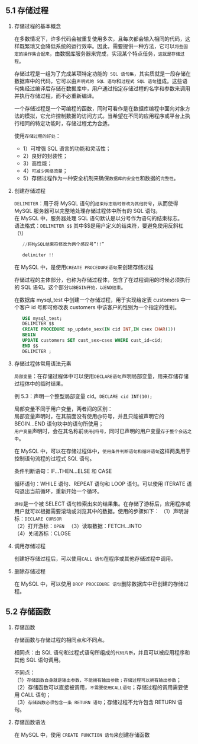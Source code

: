 ## 5.1 存储过程

1. 存储过程的基本概念

   在多数情况下，许多代码会被重复使用多次，且每次都会输入相同的代码，这样既繁琐又会降低系统的运行效率。因此，需要提供一种方法，它可以`将些固定的操作集合起来`，由数据库服务器来完成，实现某个特点任务，`这就是存储过程`。

   存储过程是一组为了完成某项特定功能的` SQL 语句集`，其实质就是一段存储在数据库中的代码，它可以由`声明式的 SQL 语句`和`过程式 SQL 语句`组成。这些语句集经过编译后存储在数据库中，用户通过指定存储过程的名字和参数来调用并执行存储过程，而不必重新编译。

   一个存储过程是一个可编程的函数，同时可看作是在数据库编程中面向对象方法的模拟，它允许控制数据的访问方式。当希望在不同的应用程序或平台上执行相同的特定功能时，存储过程尤为合适。

   使用`存储过程的好处`：

   - 1）可增强 SQL 语言的功能和灵活性；
   - 2）良好的封装性；
   - 3）高性能；
   - 4）`可减少网络流量`；
   - 5）存储过程作为一种安全机制来确保`数据库的安全性`和数据的`完整性`。

2. 创建存储过程

   `DELIMITER`：用于将 MySQL 语句的`结束标志临时修改为其他符号`，从而使得 MySQL 服务器可以完整地处理存储过程体中所有的 SQL 语句。  
   在 MySQL 中，服务器处理 SQL 语句默认是以分号作为语句的结束标志。  
   语法格式：`DELIMITER $$` 其中$$是用户定义的结束符，要避免使用反斜杠（\）

   ```sql
      //将MySQL结束符修改为两个感叹号”!!”

      delimiter !!
   ```

   在 MySQL 中，是使用`CREATE PROCEDURE语句`来创建存储过程

   存储过程的主体部分，也称为存储过程体，包含了在过程调用的时候必须执行的 SQL 语句。这个部分`以BEGIN开始，以END结束`。

   在数据库 mysql_test 中创建一个存储过程，用于实现给定表 customers 中一个客户 id 号即可修改表 customers 中该客户的性别为一个指定的性别。

   ```sql
      USE mysql_test;
      DELIMITER $$
      CREATE PROCEDURE sp_update_sex(IN cid INT,IN csex CHAR(1))
      BEGIN
      UPDATE customers SET cust_sex=csex WHERE cust_id=cid;
      END $$
      DELIMITER ;
   ```

3. 存储过程体常用语法元素

   `局部变量`：在存储过程体中可以使用`DECLARE语句`声明局部变量，用来存储存储过程体中的临时结果。

   例 5.3：声明一个整型局部变量 cid。`DECLARE cid INT(10);`

   局部变量不同于用户变量，两者间的区别：  
    局部变量声明时，在其前面没有使用@符号，并且只能被声明它的 BEGIN...END 语句块中的语句所使用；  
    `用户变量`声明时，会在其名称前`使用@符号`，同时已声明的用户变量`存于整个会话之中`。

   在 MySQL 中，可以在存储过程体中，`使用条件判断语句和循环语句`这样两类用于控制语句流程的过程式 SQL 语句。

   条件判断语句：IF…THEN…ELSE 和 CASE

   循环语句：WHILE 语句、REPEAT 语句和 LOOP 语句。可以使用 ITERATE 语句退出当前循环，重新开始一个循环。

   `游标`是一个被 SELECT 语句检索出来的结果集。在存储了游标后，应用程序或用户就可以根据需要滚动或浏览其中的数据。使用的步骤如下：
   （1）声明游标：`DECLARE CURSOR`  
   （2）打开游标：`OPEN `
   （3）读取数据：FETCH…INTO  
   （4）关闭游标：CLOSE

4. 调用存储过程

   创建好存储过程后，可以使用`CALL 语句`在程序或其他存储过程中调用。

5. 删除存储过程

   在 MySQL 中，可以使用 `DROP PROCEDURE 语句`删除数据库中已创建的存储过程。

## 5.2 存储函数

1. 存储函数

   存储函数与存储过程的相同点和不同点。

   相同点：由 SQL 语句和过程式语句所组成的`代码片断`，并且可以被应用程序和其他 SQL 语句调用。

   不同点：  
   （1）`存储函数自身就是输出参数，不能拥有输出参数；存储过程可以拥有输出参数`；  
   （2）存储函数可以直接被调用，`不需要使用CALL语句`；存储过程的调用需要使用 CALL 语句；  
   （3）`存储函数必须包含一条 RETURN 语句`；存储过程不允许包含 RETURN 语句。

2. 存储函数语法

   在 MySQL 中，使用 `CREATE FUNCTION 语句`来创建存储函数
